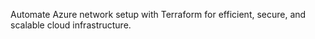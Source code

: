 Automate Azure network setup with Terraform for efficient, secure, and scalable cloud infrastructure.